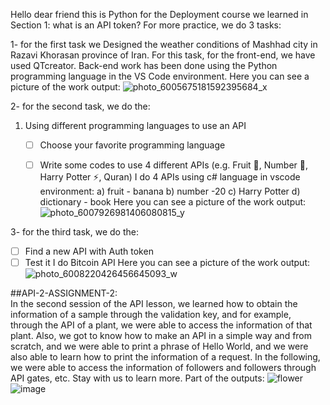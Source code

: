 Hello dear friend
this is Python for  the Deployment course
we learned in Section 1:
what is an API token?
For more practice, we do 3 tasks:

1- for the first task we Designed the weather conditions of Mashhad city in Razavi Khorasan province of Iran. For this task, 
for the front-end, we have used  QTcreator. Back-end work has been done using the Python programming language in the VS Code environment. 
Here you can see a picture of the work output:
![photo_6005675181592395684_x](https://github.com/mori-cyber/PyDeploy/assets/65276280/43840808-d8a1-4cd0-843c-74fab4885b63)

2- for the second task, we do the:
1. Using different programming languages to use an API
    - [ ]  Choose your favorite programming language
    - [ ]  Write some codes to use 4 different APIs (e.g. Fruit 🍉, Number 🔢, Harry Potter ⚡️, Quran)
  I do 4 APIs  using c# language in vscode environment:
a) fruit - banana
b) number -20
c) Harry Potter
d) dictionary - book
Here you can see a picture of the work output:
![photo_6007926981406080815_y](https://github.com/mori-cyber/PyDeploy/assets/65276280/934e5858-4873-4dc0-b9c6-d7751f47267c)


3- for the third task, we do the:
- [ ]  Find a new API with Auth token
- [ ]  Test it
I do Bitcoin API
Here you can see a picture of the work output:
![photo_6008220426456645093_w](https://github.com/mori-cyber/PyDeploy/assets/65276280/ec497c4d-6291-4255-8ff6-b509b710ec68)

##API-2-ASSIGNMENT-2:  
In the second session of the API lesson, we learned how to obtain the information of a sample through the validation key, and for example, through the API of a plant, we were able to access the information of that plant. Also, we got to know how to make an API in a simple way and from scratch, and we were able to print a phrase of Hello World, and we were also able to learn how to print the information of a request. In the following, we were able to access the information of followers and followers through API gates, etc. Stay with us to learn more.
Part of the outputs:
![flower](https://github.com/mori-cyber/PyDeploy/assets/65276280/fa68518f-0fdd-4f1c-9556-935718ea351c)
![image](https://github.com/mori-cyber/PyDeploy/assets/65276280/bd094db8-0905-4e8e-8ccf-a838f1f8e2d8)




